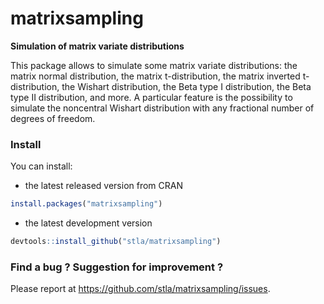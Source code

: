 # matrixsampling

**Simulation of matrix variate distributions**

This package allows to simulate some matrix variate distributions: the matrix normal distribution, the matrix t-distribution, the matrix inverted t-distribution, the Wishart distribution, the Beta type I distribution, the Beta type II distribution, and more. A particular feature is the possibility to simulate the noncentral Wishart distribution with any fractional number of degrees of freedom.


### Install ###

You can install:

- the latest released version from CRAN

```r
install.packages("matrixsampling")
```

- the latest development version

```r
devtools::install_github("stla/matrixsampling")
```


### Find a bug ? Suggestion for improvement ?

Please report at https://github.com/stla/matrixsampling/issues.
